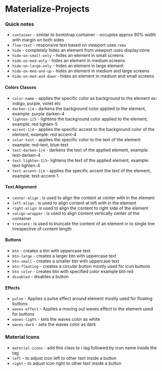 # Materialize-Projects
### Quick notes
* `container` - similar to bootstrap container - occupies approx 90% width with margin on both sides
* `flow-text` - responsive text based on viewport uses `rems`
* `hide` - completely hides an element from viewport uses display:none
* `hide-on-small-only` - hides an element in small screens
* `hide-on-med-only` - hides an element in medium screens
* `hide-on-large-only` - hides an element in large element
* `hide-on-med-and-up` - hides an element in medium and large screens
* `hide-on-med-and-down` - hides an element in medium and small screens

#### Colors Classes
* `color-name` - applies the specific color as background to the element ex: indigo, purple, violet etc
* `darken-1|4` - darkens the background color applied to the element, example: purple darken-4
* `lighten-1|5` - lightens the background color applied to the element, example: red lighten-5
* `accent-1|4` - applies the specific accent to the background color of the element, example: red accent-4
* `color-text` - applies the specific color to the text of the element example: red-text, blue-text
* `text-darken-1|4` - darkens the text of the applied element, example: text-darken-4
* `text-lighten-1|5`- lightens the text of the applied element, example: text-lighten-4
* `text-accent-1|4` - applies the specific accent the text of the element, example: text-accent-1

#### Text Alignment
* `center-align` : is used to align the content at center with in the element
* `left-align` : is used to  align content at left with in the element
* `right-align`: is used to align the content to right side of the element
* `valign-wrapper` : is used to align content vertically center of the container
* `truncate` : is used to truncate the content of an element in to single line irrespective of content length

#### Buttons
* `btn` - creates a btn with uppercase text
* `btn-large` - creates a larger btn with uppercase text
* `btn-small` - creates a smaller btn with uppercase text
* `btn-floating` - creates a circular button mostly used for icon buttons
* `btn color` - creates btn with specified color example btn red
* `disabled` - disables a button

#### Effects
* `pulse` - Applies a pulse effect around element mostly used for floating buttons
* `waves-effect` - Applies a moving out waves effect to the element used for buttons
* `waves-light` - sets the waves color as white
* `waves-dark` - sets the waves color as dark

### Material Icons
* `material-icons` - add this class to i tag followed by icon name inside the tag
* `left` - to adjust icon left to other text inside a button
* `right` - to adjust icon right to other text inside a button

